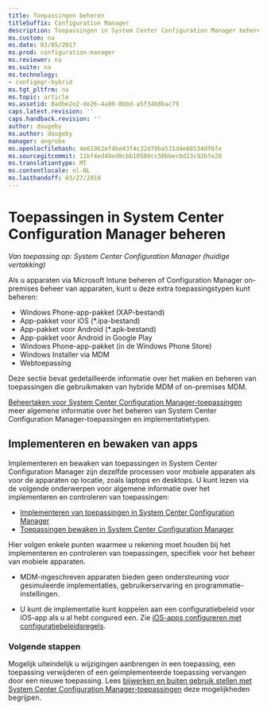```yaml
---
title: Toepassingen beheren
titleSuffix: Configuration Manager
description: Toepassingen in System Center Configuration Manager beheren.
ms.custom: na
ms.date: 03/05/2017
ms.prod: configuration-manager
ms.reviewer: na
ms.suite: na
ms.technology:
- configmgr-hybrid
ms.tgt_pltfrm: na
ms.topic: article
ms.assetid: 8adbe2e2-de26-4a80-8bbd-a5f34b8bac79
caps.latest.revision: ''
caps.handback.revision: ''
author: dougeby
ms.author: dougeby
manager: angrobe
ms.openlocfilehash: 4e61962ef4be43f4c32d79ba531d4e68534df6fe
ms.sourcegitcommit: 11bf4ed40ed0cbb10500cc58bbecbd23c92bfe20
ms.translationtype: MT
ms.contentlocale: nl-NL
ms.lasthandoff: 03/27/2018
---
```

# <a name="manage-applications-in-system-center-configuration-manager"></a>Toepassingen in System Center Configuration Manager beheren

*Van toepassing op: System Center Configuration Manager (huidige vertakking)*

Als u apparaten via Microsoft Intune beheren of Configuration Manager on-premises beheer van apparaten, kunt u deze extra toepassingstypen kunt beheren:
- Windows Phone-app-pakket (XAP-bestand)
- App-pakket voor iOS (*.ipa-bestand)
- App-pakket voor Android (*.apk-bestand)
- App-pakket voor Android in Google Play
- Windows Phone-app-pakket (in de Windows Phone Store)
- Windows Installer via MDM
- Webtoepassing

Deze sectie bevat gedetailleerde informatie over het maken en beheren van toepassingen die gebruikmaken van hybride MDM of on-premises MDM.

[Beheertaken voor System Center Configuration Manager-toepassingen](../../apps/deploy-use/management-tasks-applications.md) meer algemene informatie over het beheren van System Center Configuration Manager-toepassingen en implementatietypen.

## <a name="deploying-and-monitoring-apps"></a>Implementeren en bewaken van apps

Implementeren en bewaken van toepassingen in System Center Configuration Manager zijn dezelfde processen voor mobiele apparaten als voor de apparaten op locatie, zoals laptops en desktops. U kunt lezen via de volgende onderwerpen voor algemene informatie over het implementeren en controleren van toepassingen:

- [Implementeren van toepassingen in System Center Configuration Manager](../../apps/deploy-use/deploy-applications.md)
- [Toepassingen bewaken in System Center Configuration Manager](../../apps/deploy-use/monitor-applications-from-the-console.md)

Hier volgen enkele punten waarmee u rekening moet houden bij het implementeren en controleren van toepassingen, specifiek voor het beheer van mobiele apparaten.

- MDM-ingeschreven apparaten bieden geen ondersteuning voor gesimuleerde implementaties, gebruikerservaring en programmatie-instellingen.

- U kunt de implementatie kunt koppelen aan een configuratiebeleid voor iOS-app als u al hebt congured een. Zie [iOS-apps configureren met configuratiebeleidsregels](configure-ios-apps-with-app-configuration-policies.md).

### <a name="next-steps"></a>Volgende stappen

Mogelijk uiteindelijk u wijzigingen aanbrengen in een toepassing, een toepassing verwijderen of een geïmplementeerde toepassing vervangen door een nieuwe toepassing. Lees [bijwerken en buiten gebruik stellen met System Center Configuration Manager-toepassingen](../../apps/deploy-use/update-and-retire-applications.md) deze mogelijkheden begrijpen.
